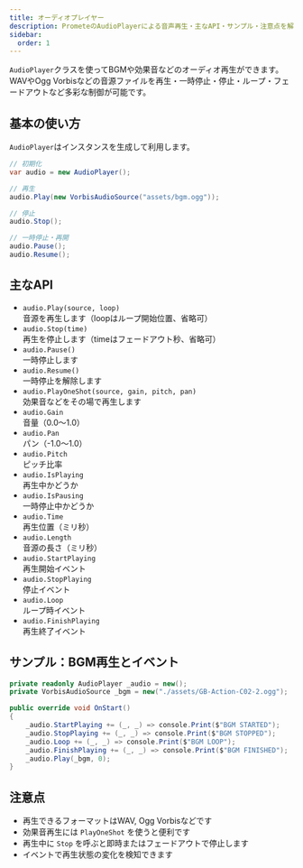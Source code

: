```yaml
---
title: オーディオプレイヤー
description: PrometeのAudioPlayerによる音声再生・主なAPI・サンプル・注意点を解説します。
sidebar:
  order: 1
---
```


`AudioPlayer`クラスを使ってBGMや効果音などのオーディオ再生ができます。
WAVやOgg Vorbisなどの音源ファイルを再生・一時停止・停止・ループ・フェードアウトなど多彩な制御が可能です。

## 基本の使い方

`AudioPlayer`はインスタンスを生成して利用します。

```csharp
// 初期化
var audio = new AudioPlayer();

// 再生
audio.Play(new VorbisAudioSource("assets/bgm.ogg"));

// 停止
audio.Stop();

// 一時停止・再開
audio.Pause();
audio.Resume();
```

## 主なAPI

- `audio.Play(source, loop)`<br/>音源を再生します（loopはループ開始位置、省略可）
- `audio.Stop(time)`<br/>再生を停止します（timeはフェードアウト秒、省略可）
- `audio.Pause()`<br/>一時停止します
- `audio.Resume()`<br/>一時停止を解除します
- `audio.PlayOneShot(source, gain, pitch, pan)`<br/>効果音などをその場で再生します
- `audio.Gain`<br/>音量（0.0～1.0）
- `audio.Pan`<br/>パン（-1.0～1.0）
- `audio.Pitch`<br/>ピッチ比率
- `audio.IsPlaying`<br/>再生中かどうか
- `audio.IsPausing`<br/>一時停止中かどうか
- `audio.Time`<br/>再生位置（ミリ秒）
- `audio.Length`<br/>音源の長さ（ミリ秒）
- `audio.StartPlaying`<br/>再生開始イベント
- `audio.StopPlaying`<br/>停止イベント
- `audio.Loop`<br/>ループ時イベント
- `audio.FinishPlaying`<br/>再生終了イベント

## サンプル：BGM再生とイベント

```csharp
private readonly AudioPlayer _audio = new();
private VorbisAudioSource _bgm = new("./assets/GB-Action-C02-2.ogg");

public override void OnStart()
{
    _audio.StartPlaying += (_, _) => console.Print($"BGM STARTED");
    _audio.StopPlaying += (_, _) => console.Print($"BGM STOPPED");
    _audio.Loop += (_, _) => console.Print($"BGM LOOP");
    _audio.FinishPlaying += (_, _) => console.Print($"BGM FINISHED");
    _audio.Play(_bgm, 0);
}
```

## 注意点

- 再生できるフォーマットはWAV, Ogg Vorbisなどです
- 効果音再生には `PlayOneShot` を使うと便利です
- 再生中に `Stop` を呼ぶと即時またはフェードアウトで停止します
- イベントで再生状態の変化を検知できます
